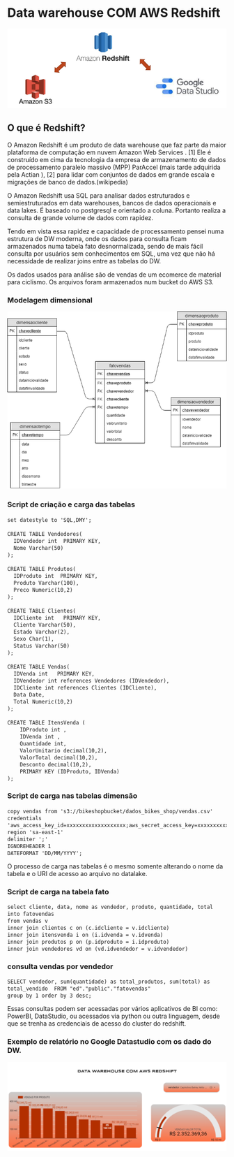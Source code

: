 # Data warehouse COM AWS Redshift
![modelagem domensional dw](https://github.com/ManoelCabral1/Prints/blob/main/redshift.png)

## O que é Redshift?
O Amazon Redshift é um produto de data warehouse que faz parte da maior plataforma de computação em nuvem Amazon Web Services . [1] Ele é construído em cima da tecnologia da empresa de armazenamento de dados de processamento paralelo massivo (MPP) ParAccel (mais tarde adquirida pela Actian ), [2] para lidar com conjuntos de dados em grande escala e migrações de banco de dados.(wikipedia)

O Amazon Redshift usa SQL para analisar dados estruturados e semiestruturados em data warehouses, bancos de dados operacionais e data lakes. É baseado no postgresql e orientado a coluna. Portanto realiza a consulta de grande volume de dados com rapidez.

Tendo em vista essa rapidez e capacidade de processamento pensei numa estrutura de DW moderna, onde os dados para consulta ficam armazenados numa tabela fato desnormalizada, sendo de mais fácil consulta por usuários sem conhecimentos em SQL, uma vez que não há necessidade de realizar joins entre as tabelas do DW.

Os dados usados para análise são de vendas de um ecomerce de material para ciclismo. Os arquivos foram armazenados num bucket do AWS S3.

### Modelagem dimensional
![modelagem domensional dw](https://github.com/ManoelCabral1/Prints/blob/main/dimensional.png)

### Script de criação e carga das tabelas

```
set datestyle to 'SQL,DMY';

CREATE TABLE Vendedores(
  IDVendedor int  PRIMARY KEY,
  Nome Varchar(50)
);

CREATE TABLE Produtos(
  IDProduto int  PRIMARY KEY,
  Produto Varchar(100),
  Preco Numeric(10,2)
);

CREATE TABLE Clientes(
  IDCliente int   PRIMARY KEY,
  Cliente Varchar(50),
  Estado Varchar(2),
  Sexo Char(1),
  Status Varchar(50)
);

CREATE TABLE Vendas(
  IDVenda int   PRIMARY KEY,
  IDVendedor int references Vendedores (IDVendedor),
  IDCliente int references Clientes (IDCliente),
  Data Date,
  Total Numeric(10,2)
);

CREATE TABLE ItensVenda (
    IDProduto int ,
    IDVenda int ,
    Quantidade int,
    ValorUnitario decimal(10,2),
    ValorTotal decimal(10,2),
	Desconto decimal(10,2),
    PRIMARY KEY (IDProduto, IDVenda)
);
```

### Script de carga nas tabelas dimensão

```
copy vendas from 's3://bikeshopbucket/dados_bikes_shop/vendas.csv'
credentials 'aws_access_key_id=xxxxxxxxxxxxxxxxxxx;aws_secret_access_key=xxxxxxxxxxxxxxxxxxxxxx'
region 'sa-east-1'
delimiter ';'
IGNOREHEADER 1
DATEFORMAT 'DD/MM/YYYY';

```
O processo de carga nas tabelas é o mesmo somente alterando o nome da tabela e o URI de acesso ao arquivo no datalake.
### Script de carga na tabela fato

```
select cliente, data, nome as vendedor, produto, quantidade, total 
into fatovendas
from vendas v
inner join clientes c on (c.idcliente = v.idcliente)
inner join itensvenda i on (i.idvenda = v.idvenda)
inner join produtos p on (p.idproduto = i.idproduto)
inner join vendedores vd on (vd.idvendedor = v.idvendedor)
```
### consulta vendas por vendedor

```
SELECT vendedor, sum(quantidade) as total_produtos, sum(total) as total_vendido  FROM "ed"."public"."fatovendas"
group by 1 order by 3 desc;
```
Essas consultas podem ser acessadas por vários aplicativos de BI como: PowerBI, DataStudio, ou acessados via python ou outra linguagem, desde que se trenha as credenciais de acesso do cluster do redshift.

### Exemplo de relatório no Google Datastudio com os dado do DW.
![relatório](https://github.com/ManoelCabral1/Prints/blob/main/redshift-1.png)

